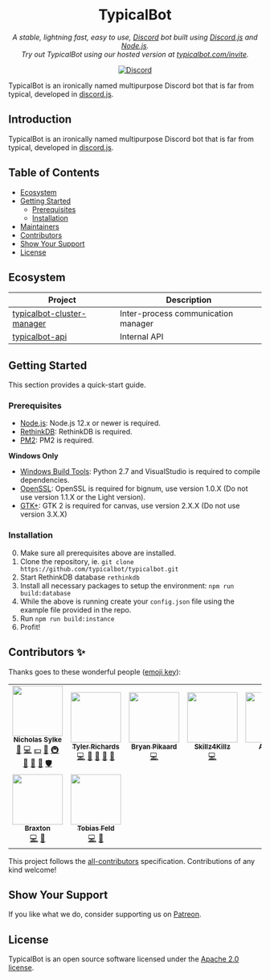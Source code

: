 <p align="center">
    <h1 align="center">TypicalBot</h1>
</p>
<p align="center">
    <i>A stable, lightning fast, easy to use, <a href="https://discordapp.com">Discord</a> bot built using <a href="https://discord.js.org">Discord.js</a> and <a href="https://nodejs.org">Node.js</a>.<br>Try out TypicalBot using our hosted version at <a href="https://typicalbot.com/invite">typicalbot.com/invite</a>.</i>
</p>
<p align="center">
    <a href="https://discord.gg/typicalbot"><img src="https://discordapp.com/api/guilds/163038706117115906/embed.png?style=shield" alt="Discord"></a>
</p>

TypicalBot is an ironically named multipurpose Discord bot that is far from typical, developed in [discord.js](https://github.com/discordjs/discord.js).

## Introduction

TypicalBot is an ironically named multipurpose Discord bot that is far from typical, developed in [discord.js](https://github.com/discordjs/discord.js).

## Table of Contents

- [Ecosystem](#ecosystem)
- [Getting Started](#getting-started)
    - [Prerequisites](#prerequisites)
    - [Installation](#installation)
- [Maintainers](#maintainers)
- [Contributors](#contributors)
- [Show Your Support](#show-your-support)
- [License](#license)

## Ecosystem

| Project | Description |
|---------|-------------|
| [typicalbot-cluster-manager](https://github.com/typicalbot/typicalbot-cluster-manager) | Inter-process communication manager |
| [typicalbot-api](https://github.com/typicalbot/typicalbot-api) | Internal API |

## Getting Started

This section provides a quick-start guide.

### Prerequisites

- [Node.js](https://nodejs.org/en/): Node.js 12.x or newer is required.
- [RethinkDB](https://rethinkdb.com/): RethinkDB is required.
- [PM2](http://pm2.keymetrics.io/): PM2 is required.

**Windows Only**
- [Windows Build Tools](https://github.com/felixrieseberg/windows-build-tools): Python 2.7 and VisualStudio is required to compile dependencies.
- [OpenSSL](http://slproweb.com/products/Win32OpenSSL.html): OpenSSL is required for bignum, use version 1.0.X (Do not use version 1.1.X or the Light version).
- [GTK+](http://ftp.gnome.org/pub/GNOME/binaries/win64/gtk+/): GTK 2 is required for canvas, use version 2.X.X (Do not use version 3.X.X)

### Installation

0. Make sure all prerequisites above are installed.
1. Clone the repository, ie. `git clone https://github.com/typicalbot/typicalbot.git`
2. Start RethinkDB database `rethinkdb`
3. Install all necessary packages to setup the environment: `npm run build:database`
4. While the above is running create your `config.json` file using the example file provided in the repo.
5. Run `npm run build:instance`
6. Profit!

## Contributors ✨

Thanks goes to these wonderful people ([emoji key](https://allcontributors.org/docs/en/emoji-key)):

<!-- ALL-CONTRIBUTORS-LIST:START - Do not remove or modify this section -->
<!-- prettier-ignore-start -->
<!-- markdownlint-disable -->
<table>
  <tr>
    <td align="center"><a href="https://github.com/nsylke"><img src="https://avatars1.githubusercontent.com/u/19676879?v=4" width="100px;" alt=""/><br /><sub><b>Nicholas Sylke</b></sub></a><br /><a href="#business-nsylke" title="Business development">💼</a> <a href="https://github.com/sylkellc/typicalbot/commits?author=nsylke" title="Code">💻</a> <a href="#financial-nsylke" title="Financial">💵</a> <a href="#ideas-nsylke" title="Ideas, Planning, & Feedback">🤔</a> <a href="#infra-nsylke" title="Infrastructure (Hosting, Build-Tools, etc)">🚇</a> <a href="#maintenance-nsylke" title="Maintenance">🚧</a> <a href="#projectManagement-nsylke" title="Project Management">📆</a> <a href="https://github.com/sylkellc/typicalbot/pulls?q=is%3Apr+reviewed-by%3Ansylke" title="Reviewed Pull Requests">👀</a> <a href="#security-nsylke" title="Security">🛡️</a></td>
    <td align="center"><a href="https://github.com/tjrgg"><img src="https://avatars1.githubusercontent.com/u/11968358?v=4" width="100px;" alt=""/><br /><sub><b>Tyler Richards</b></sub></a><br /><a href="https://github.com/sylkellc/typicalbot/commits?author=tjrgg" title="Code">💻</a> <a href="#ideas-tjrgg" title="Ideas, Planning, & Feedback">🤔</a> <a href="#maintenance-tjrgg" title="Maintenance">🚧</a> <a href="#projectManagement-tjrgg" title="Project Management">📆</a> <a href="#question-tjrgg" title="Answering Questions">💬</a></td>
    <td align="center"><a href="https://pikaard.com"><img src="https://avatars0.githubusercontent.com/u/19532144?v=4" width="100px;" alt=""/><br /><sub><b>Bryan Pikaard</b></sub></a><br /><a href="https://github.com/sylkellc/typicalbot/commits?author=bwpikaard" title="Code">💻</a></td>
    <td align="center"><a href="https://github.com/Skillz4Killz"><img src="https://avatars3.githubusercontent.com/u/23035000?v=4" width="100px;" alt=""/><br /><sub><b>Skillz4Killz</b></sub></a><br /><a href="https://github.com/sylkellc/typicalbot/commits?author=Skillz4Killz" title="Code">💻</a></td>
    <td align="center"><a href="http://androz2091.fr"><img src="https://avatars1.githubusercontent.com/u/42497995?v=4" width="100px;" alt=""/><br /><sub><b>Androz</b></sub></a><br /><a href="https://github.com/sylkellc/typicalbot/commits?author=Androz2091" title="Code">💻</a></td>
    <td align="center"><a href="http://www.akshin.com/"><img src="https://avatars1.githubusercontent.com/u/43317227?v=4" width="100px;" alt=""/><br /><sub><b>Akshin Vemana</b></sub></a><br /><a href="https://github.com/sylkellc/typicalbot/commits?author=AkshinVemana" title="Code">💻</a> <a href="#question-AkshinVemana" title="Answering Questions">💬</a></td>
  </tr>
  <tr>
    <td align="center"><a href="https://cheezewerks.com/"><img src="https://avatars2.githubusercontent.com/u/25778864?v=4" width="100px;" alt=""/><br /><sub><b>Braxton</b></sub></a><br /><a href="https://github.com/sylkellc/typicalbot/commits?author=SirPacker" title="Code">💻</a> <a href="#question-SirPacker" title="Answering Questions">💬</a></td>
    <td align="center"><a href="https://github.com/TobiasFeld22"><img src="https://avatars3.githubusercontent.com/u/18636103?v=4" width="100px;" alt=""/><br /><sub><b>Tobias Feld</b></sub></a><br /><a href="https://github.com/sylkellc/typicalbot/commits?author=TobiasFeld22" title="Code">💻</a> <a href="#question-TobiasFeld22" title="Answering Questions">💬</a></td>
  </tr>
</table>

<!-- markdownlint-enable -->
<!-- prettier-ignore-end -->
<!-- ALL-CONTRIBUTORS-LIST:END -->

This project follows the [all-contributors](https://github.com/all-contributors/all-contributors) specification. Contributions of any kind welcome!

## Show Your Support

If you like what we do, consider supporting us on [Patreon](https://patreon.com/typicalbot).

## License

TypicalBot is an open source software licensed under the [Apache 2.0 license](LICENSE).
